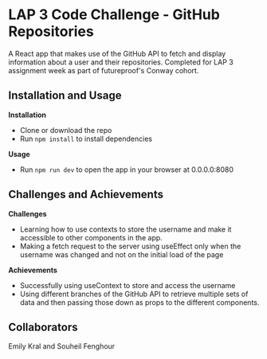 # LAP 3 Code Challenge - GitHub Repositories

A React app that makes use of the GitHub API to fetch and display information about a user and their
repositories. Completed for LAP 3 assignment week as part of futureproof's Conway cohort.

## Installation and Usage

**Installation**

- Clone or download the repo
- Run `npm install` to install dependencies

**Usage**

- Run `npm run dev` to open the app in your browser at 0.0.0.0:8080

## Challenges and Achievements

**Challenges**

- Learning how to use contexts to store the username and make it accessible to other components in
  the app.
- Making a fetch request to the server using useEffect only when the username was changed and not on
  the initial load of the page

**Achievements**

- Successfully using useContext to store and access the username
- Using different branches of the GitHub API to retrieve multiple sets of data and then passing
  those down as props to the different components.

## Collaborators

Emily Kral and Souheil Fenghour
